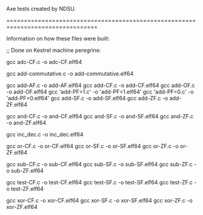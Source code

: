 Axe tests created by NDSU.

================================================================================

Information on how these files were built:

;; Done on Kestrel machine peregrine:

gcc adc-CF.c -o adc-CF.elf64

gcc add-commutative.c -o add-commutative.elf64

gcc add-AF.c -o add-AF.elf64
gcc add-CF.c -o add-CF.elf64
gcc add-OF.c -o add-OF.elf64
gcc 'add-PF=1.c' -o 'add-PF=1.elf64'
gcc 'add-PF=0.c' -o 'add-PF=0.elf64'
gcc add-SF.c -o add-SF.elf64
gcc add-ZF.c -o add-ZF.elf64

gcc and-CF.c -o and-CF.elf64
gcc and-SF.c -o and-SF.elf64
gcc and-ZF.c -o and-ZF.elf64

gcc inc_dec.c -o inc_dec.elf64

gcc or-CF.c -o or-CF.elf64
gcc or-SF.c -o or-SF.elf64
gcc or-ZF.c -o or-ZF.elf64

gcc sub-CF.c -o sub-CF.elf64
gcc sub-SF.c -o sub-SF.elf64
gcc sub-ZF.c -o sub-ZF.elf64

gcc test-CF.c -o test-CF.elf64
gcc test-SF.c -o test-SF.elf64
gcc test-ZF.c -o test-ZF.elf64

gcc xor-CF.c -o xor-CF.elf64
gcc xor-SF.c -o xor-SF.elf64
gcc xor-ZF.c -o xor-ZF.elf64
